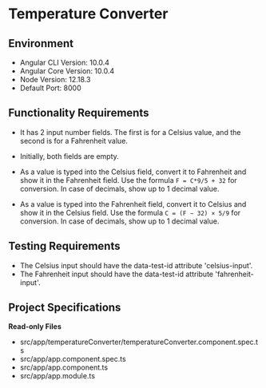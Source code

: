 # Temperature Converter

## Environment 

- Angular CLI Version: 10.0.4
- Angular Core Version: 10.0.4
- Node Version: 12.18.3
- Default Port: 8000

## Functionality Requirements

- It has 2 input number fields. The first is for a Celsius value, and the second is for a Fahrenheit value.

- Initially, both fields are empty.

- As a value is typed into the Celsius field, convert it to Fahrenheit and show it in the Fahrenheit field. Use the formula `F = C*9/5 + 32` for conversion. In case of decimals, show up to 1 decimal value.

- As a value is typed into the Fahrenheit field, convert it to Celsius and show it in the Celsius field. Use the formula `C = (F − 32) × 5/9` for conversion. In case of decimals, show up to 1 decimal value.

## Testing Requirements

- The Celsius input should have the data-test-id attribute 'celsius-input'.
- The Fahrenheit input should have the data-test-id attribute 'fahrenheit-input'.

## Project Specifications

**Read-only Files**
- src/app/temperatureConverter/temperatureConverter.component.spec.ts
- src/app/app.component.spec.ts
- src/app/app.component.ts
- src/app/app.module.ts
```
